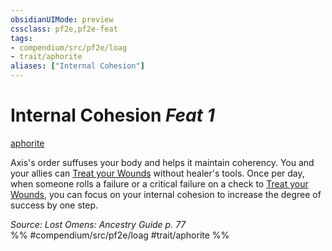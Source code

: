 ```yaml
---
obsidianUIMode: preview
cssclass: pf2e,pf2e-feat
tags:
- compendium/src/pf2e/loag
- trait/aphorite
aliases: ["Internal Cohesion"]
---
```

# Internal Cohesion  *Feat 1*  
[aphorite](../../Rules/traits/aphorite-loag.md)  


Axis's order suffuses your body and helps it maintain coherency. You and your allies can [Treat your Wounds](../../Rules/actions/treat-wounds.md) without healer's tools. Once per day, when someone rolls a failure or a critical failure on a check to [Treat your Wounds](../../Rules/actions/treat-wounds.md), you can focus on your internal cohesion to increase the degree of success by one step.

*Source: Lost Omens: Ancestry Guide p. 77*  
%% #compendium/src/pf2e/loag #trait/aphorite %%